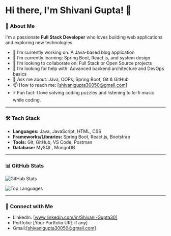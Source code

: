 # Hi there, I'm Shivani Gupta! 👋

<!--
**Shivani-Gupta30/Shivani-Gupta30** is a ✨ _special_ ✨ repository because its `README.md` appears on your GitHub profile.
-->

### 🚀 About Me

I'm a passionate **Full Stack Developer** who loves building web applications and exploring new technologies.

- 🔭 I’m currently working on: A Java-based blog application  
- 🌱 I’m currently learning: Spring Boot, React.js, and system design  
- 👯 I’m looking to collaborate on: Full Stack or Open Source projects  
- 🤝 I’m looking for help with: Advanced backend architecture and DevOps basics  
- 💬 Ask me about: Java, OOPs, Spring Boot, Git & GitHub  
- 📫 How to reach me: [shivanigupta30050@gmail.com]  
- ⚡ Fun fact: I love solving coding puzzles and listening to lo-fi music while coding.

---

### 🛠 Tech Stack
- **Languages:** Java, JavaScript, HTML, CSS  
- **Frameworks/Libraries:** Spring Boot, React.js, Bootstrap  
- **Tools:** Git, GitHub, VS Code, Postman  
- **Database:** MySQL, MongoDB  

---

### 📊 GitHub Stats

![GitHub Stats](https://github-readme-stats.vercel.app/api?username=Shivani-Gupta30&show_icons=true&theme=tokyonight)

![Top Languages](https://github-readme-stats.vercel.app/api/top-langs/?username=Shivani-Gupta30&layout=compact&theme=tokyonight)

---

### 🔗 Connect with Me

- LinkedIn: [www.linkedin.com/in/Shivani-Gupta30]  
- Portfolio: [Your Portfolio URL if any]
- Gmail:[shivanigupta30050@gmail.com]


